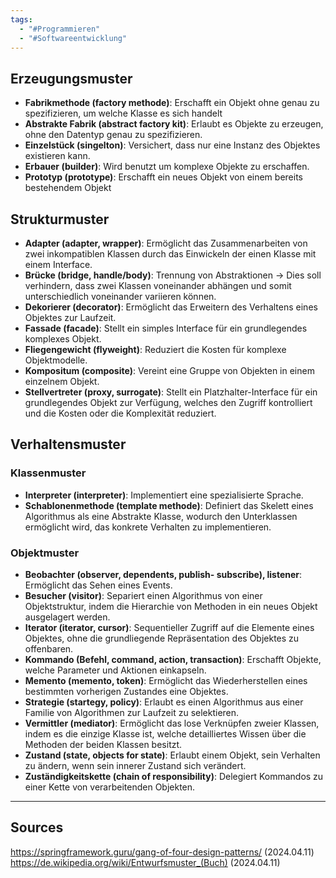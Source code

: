 ```yaml
---
tags:
  - "#Programmieren"
  - "#Softwareentwicklung"
---
```

## Erzeugungsmuster
+ **Fabrikmethode (factory methode)**: Erschafft ein Objekt ohne genau zu spezifizieren, um welche Klasse es sich handelt
+ **Abstrakte Fabrik (abstract factory kit)**: Erlaubt es Objekte zu erzeugen, ohne den Datentyp genau zu spezifizieren.
+ **Einzelstück (singelton)**: Versichert, dass nur eine Instanz des Objektes existieren kann.
+ **Erbauer (builder)**: Wird benutzt um komplexe Objekte zu erschaffen.
+ **Prototyp (prototype)**: Erschafft ein neues Objekt von einem bereits bestehendem Objekt

## Strukturmuster
+ **Adapter (adapter, wrapper)**: Ermöglicht das Zusammenarbeiten von zwei inkompatiblen Klassen durch das Einwickeln der einen Klasse mit einem Interface.
+ **Brücke (bridge, handle/body)**: Trennung von Abstraktionen -> Dies soll verhindern, dass zwei Klassen voneinander abhängen und somit unterschiedlich voneinander variieren können.
+ **Dekorierer (decorator)**: Ermöglicht das Erweitern des Verhaltens eines Objektes zur Laufzeit.
+ **Fassade (facade)**: Stellt ein simples Interface für ein grundlegendes komplexes Objekt.
+ **Fliegengewicht (flyweight)**: Reduziert die Kosten für komplexe Objektmodelle.
+ **Kompositum (composite)**: Vereint eine Gruppe von Objekten in einem einzelnem Objekt.
+ **Stellvertreter (proxy, surrogate)**: Stellt ein Platzhalter-Interface für ein grundlegendes Objekt zur Verfügung, welches den Zugriff kontrolliert und die Kosten oder die Komplexität reduziert.

## Verhaltensmuster
### Klassenmuster
+ **Interpreter (interpreter)**: Implementiert eine spezialisierte Sprache.
+ **Schablonenmethode (template methode)**: Definiert das Skelett eines Algorithmus als eine Abstrakte Klasse, wodurch den Unterklassen ermöglicht wird, das konkrete Verhalten zu implementieren.

### Objektmuster
+ **Beobachter (observer, dependents, publish- subscribe), listener**: Ermöglicht das Sehen eines Events.
+ **Besucher (visitor)**: Separiert einen Algorithmus von einer Objektstruktur, indem die Hierarchie von Methoden in ein neues Objekt ausgelagert werden.
+ **Iterator (iterator, cursor)**: Sequentieller Zugriff auf die Elemente eines Objektes, ohne die grundliegende Repräsentation des Objektes zu offenbaren.
+ **Kommando (Befehl, command, action, transaction)**: Erschafft Objekte, welche Parameter und Aktionen einkapseln.
+ **Memento (memento, token)**: Ermöglicht das Wiederherstellen eines bestimmten vorherigen Zustandes eine Objektes.
+ **Strategie (startegy, policy)**: Erlaubt es einen Algorithmus aus einer Familie von Algorithmen zur Laufzeit zu selektieren.
+ **Vermittler (mediator)**: Ermöglicht das lose Verknüpfen zweier Klassen, indem es die einzige Klasse ist, welche detailliertes Wissen über die Methoden der beiden Klassen besitzt. 
+ **Zustand (state, objects for state)**: Erlaubt einem Objekt, sein Verhalten zu ändern, wenn sein innerer Zustand sich verändert.
+ **Zuständigkeitskette (chain of responsibility)**: Delegiert Kommandos zu einer Kette von verarbeitenden Objekten.


---
## Sources
https://springframework.guru/gang-of-four-design-patterns/ (2024.04.11)
https://de.wikipedia.org/wiki/Entwurfsmuster_(Buch) (2024.04.11)